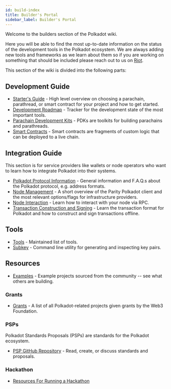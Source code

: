 ```yaml
---
id: build-index
title: Builder's Portal
sidebar_label: Builder's Portal
---
```


Welcome to the builders section of the Polkadot wiki.

Here you will be able to find the most up-to-date information on the status of the development tools
in the Polkadot ecosystem. We are always adding new tools and frameworks as we learn about them so
if you are working on something that should be included please reach out to us on
[Riot](https://riot.im/app/#/room/#polkadot-watercooler:matrix.org).

This section of the wiki is divided into the following parts:

## Development Guide

- [Starter's Guide](build-build-with-polkadot) - High level overview on choosing a parachain,
  parathread, or smart contract for your project and how to get started.
- [Development Roadmap](build-dev-roadmap) - Tracker for the development state of the most important
  tools.
- [Parachain Development Kits](build-pdk) - PDKs are toolkits for building parachains and
  parathreads.
- [Smart Contracts](build-smart-contracts) - Smart contracts are fragments of custom logic that can
  be deployed to a live chain.

## Integration Guide

This section is for service providers like wallets or node operators who want to learn how to
integrate Polkadot into their systems.

- [Polkadot Protocol Information](build-protocol-info) - General information and F.A.Q.s about the
  Polkadot protocol, e.g. address formats.
- [Node Management](build-node-management) - A short overview of the Parity Polkadot client and the
  most relevant options/flags for infrastructure providers.
- [Node Interaction](build-node-interaction) - Learn how to interact with your node via RPC.
- [Transaction Construction and Signing](build-transaction-construction) - Learn the transaction
  format for Polkadot and how to construct and sign transactions offline.

## Tools

- [Tools](build-tools-index) - Maintained list of tools.
- [Subkey](https://www.substrate.io/kb/integrate/subkey) - Command line utility for generating and
  inspecting key pairs.

## Resources

- [Examples](build-examples-index) - Example projects sourced from the community -- see what others
  are building.

### Grants

- [Grants](grants) - A list of all Polkadot-related projects given grants by the Web3 Foundation.

### PSPs

Polkadot Standards Proposals (PSPs) are standards for the Polkadot ecosystem.

- [PSP GitHub Repository](https://github.com/w3f/PSPs) - Read, create, or discuss standards and
  proposals.

### Hackathon

- [Resources For Running a Hackathon](build-hackathon)
